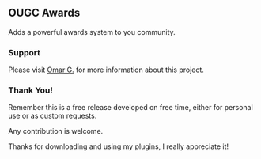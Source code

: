 ## OUGC Awards
Adds a powerful awards system to you community.

### Support
Please visit [Omar G.](https://omarg.me/thread?general/plugins/ougc-awards "Visit Omar.G") for more information about this project.

### Thank You!
Remember this is a free release developed on free time, either for personal use or as custom requests.

Any contribution is welcome.

Thanks for downloading and using my plugins, I really appreciate it!
